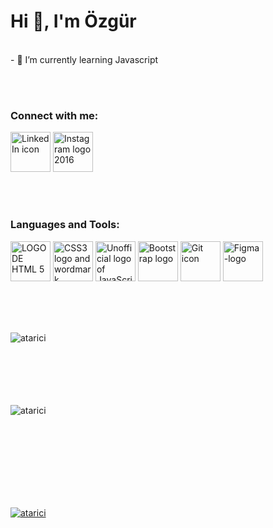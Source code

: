 <h1 align="left">Hi 👋, I'm Özgür</h1>

<br>
- 🌱 I’m currently learning Javascript

<br><br>
<h3 align="left">Connect with me:</h3>
<p align="left">
  <a title="LinkedIn, Public domain, via Wikimedia Commons" href="https://linkedin.com/in/özgür-yaman-240451323" target="_blank"><img width="64" alt="LinkedIn icon" src="https://upload.wikimedia.org/wikipedia/commons/thumb/8/81/LinkedIn_icon.svg/64px-LinkedIn_icon.svg.png?20210220164014"></a>
  <a title="Instagram, Public domain, via Wikimedia Commons" href="https://instagram.com/ozguaman" targer="_blank"><img width="64" alt="Instagram logo 2016" src="https://upload.wikimedia.org/wikipedia/commons/thumb/e/e7/Instagram_logo_2016.svg/64px-Instagram_logo_2016.svg.png?20210403190622"></a>
</p>


<br><br>
<h3 align="left">Languages and Tools:</h3>
<p align="left">
<a title="W3C, CC BY 3.0 &lt;https://creativecommons.org/licenses/by/3.0&gt;, via Wikimedia Commons" href="https://commons.wikimedia.org/wiki/File:HTML5_logo_and_wordmark.svg"><img width="64" alt="LOGO DE HTML 5" src="https://upload.wikimedia.org/wikipedia/commons/thumb/6/61/HTML5_logo_and_wordmark.svg/64px-HTML5_logo_and_wordmark.svg.png?20170517184425"></a>
<a title="Rudloff, CC BY 3.0 &lt;https://creativecommons.org/licenses/by/3.0&gt;, via Wikimedia Commons" href="https://commons.wikimedia.org/wiki/File:CSS3_logo_and_wordmark.svg"><img width="64" alt="CSS3 logo and wordmark" src="https://upload.wikimedia.org/wikipedia/commons/thumb/d/d5/CSS3_logo_and_wordmark.svg/64px-CSS3_logo_and_wordmark.svg.png?20160530175649"></a>
<a title="Christopher Williams, Public domain, via Wikimedia Commons" href="https://commons.wikimedia.org/wiki/File:Unofficial_JavaScript_logo_2.svg"><img width="64" alt="Unofficial logo of JavaScript language by Chris Williams" src="https://upload.wikimedia.org/wikipedia/commons/thumb/9/99/Unofficial_JavaScript_logo_2.svg/64px-Unofficial_JavaScript_logo_2.svg.png?20141107110902"></a>
<a title="Bootstrap, Public domain, via Wikimedia Commons" href="https://commons.wikimedia.org/wiki/File:Bootstrap_logo.svg"><img width="64" alt="Bootstrap logo" src="https://upload.wikimedia.org/wikipedia/commons/thumb/b/b2/Bootstrap_logo.svg/64px-Bootstrap_logo.svg.png?20210507000024"></a>
<a title="Jason Long, CC BY 3.0 &lt;https://creativecommons.org/licenses/by/3.0&gt;, via Wikimedia Commons" href="https://commons.wikimedia.org/wiki/File:Git_icon.svg"><img width="64" alt="Git icon" src="https://upload.wikimedia.org/wikipedia/commons/thumb/3/3f/Git_icon.svg/64px-Git_icon.svg.png?20220905010122"></a>
<a title="Figma, Public domain, via Wikimedia Commons" href="https://commons.wikimedia.org/wiki/File:Figma-logo.svg"><img width="64" alt="Figma-logo" src="https://upload.wikimedia.org/wikipedia/commons/thumb/3/33/Figma-logo.svg/64px-Figma-logo.svg.png?20190122211436"></a>

</p>
<br><br><br>
<p><img align="left" src="https://github-readme-stats.vercel.app/api/top-langs?username=atarici&show_icons=true&locale=en&layout=compact" alt="atarici" /></p><br><br><br><br><br><br>
<p>&nbsp;<img align="left" src="https://github-readme-stats.vercel.app/api?username=atarici&show_icons=true&locale=en" alt="atarici" /></p>

<br><br><br><br><br><br><br>
<p align="left"> <a href="https://github.com/ryo-ma/github-profile-trophy"><img src="https://github-profile-trophy.vercel.app/?username=atarici" alt="atarici" /></a> </p>
